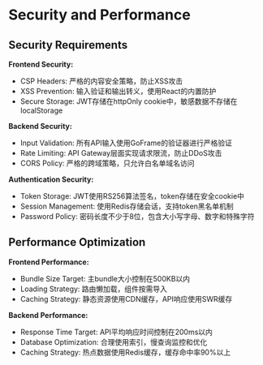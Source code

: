 # Security and Performance

## Security Requirements

**Frontend Security:**
- CSP Headers: 严格的内容安全策略，防止XSS攻击
- XSS Prevention: 输入验证和输出转义，使用React的内置防护
- Secure Storage: JWT存储在httpOnly cookie中，敏感数据不存储在localStorage

**Backend Security:**
- Input Validation: 所有API输入使用GoFrame的验证器进行严格验证
- Rate Limiting: API Gateway层面实现请求限流，防止DDoS攻击
- CORS Policy: 严格的跨域策略，只允许白名单域名访问

**Authentication Security:**
- Token Storage: JWT使用RS256算法签名，token存储在安全cookie中
- Session Management: 使用Redis存储会话，支持token黑名单机制
- Password Policy: 密码长度不少于8位，包含大小写字母、数字和特殊字符

## Performance Optimization

**Frontend Performance:**
- Bundle Size Target: 主bundle大小控制在500KB以内
- Loading Strategy: 路由懒加载，组件按需导入
- Caching Strategy: 静态资源使用CDN缓存，API响应使用SWR缓存

**Backend Performance:**
- Response Time Target: API平均响应时间控制在200ms以内
- Database Optimization: 合理使用索引，慢查询监控和优化
- Caching Strategy: 热点数据使用Redis缓存，缓存命中率90%以上
